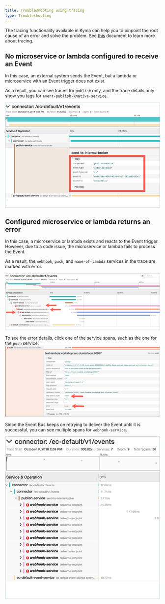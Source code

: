 ```yaml
---
title: Troubleshooting using tracing
type: Troubleshooting
---
```


The tracing functionality available in Kyma can help you to pinpoint the root cause of an error and solve the problem. See [this](docs/components/tracing/#overview-overview) document to learn more about tracing.

## No microservice or lambda configured to receive an Event

In this case, an external system sends the Event, but
a lambda or microservice with an Event trigger does not exist.

As a result, you can see traces for `publish` only, and the trace details only show you tags for `event-publish-knative-service`.

![](./assets/troubleshoot-only-publish-detail.png)

## Configured microservice or lambda returns an error

In this case, a microservice or lambda exists and reacts to
the Event trigger. However, due to a code issue, the microservice or lambda 
fails to process the Event.

As a result, the `webhook`, `push`, and `name-of-lambda` services in the trace are marked with error.

![](./assets/troubleshoot-error-in-lambda.png)

To see the error details, click one of the service spans, such as the one for the `push` service.
![](./assets/troubleshoot-error-in-lambda-details.png)

Since the Event Bus keeps on retrying to deliver the Event until it is successful, you 
can see multiple spans for `webhook-service`.

![](./assets/troubleshoot-error-multiple-spans.png)
